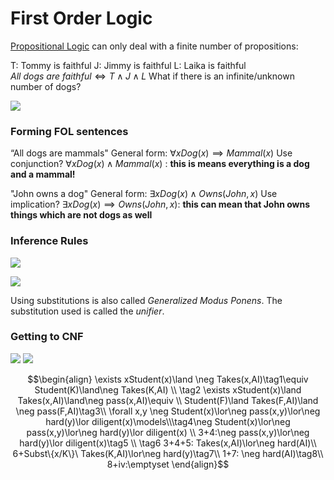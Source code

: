 # First Order Logic
[Propositional Logic](Notes/Propositional%20Logic.md) can only deal with a finite number of propositions:

T: Tommy is faithful
J: Jimmy is faithful
L: Laika is faithful
$All\ dogs\ are\ faithful\iff T\land J\land L$ 
What if there is an infinite/unknown number of dogs?

![](https://i.imgur.com/cv3VDgZ.png)

### Forming FOL sentences
“All dogs are mammals"
General form:  $\forall xDog(x)\implies Mammal(x)$
Use conjunction? $\forall x Dog(x) \land Mammal(x)$ : **this is means everything is a dog and a mammal!**

"John owns a dog"
General form: $\exists x Dog(x)\land Owns(John,x)$
Use implication? $\exists xDog(x)\implies Owns(John,x)$: **this can mean that John owns things which are not dogs as well**

### Inference Rules
![](https://i.imgur.com/u2fblRM.png)

![](https://i.imgur.com/SEjFjs7.png)

Using substitutions is also called _Generalized Modus Ponens_.
The substitution used is called the _unifier_.

### Getting to CNF
![](https://i.imgur.com/oQcOri5.png)
![](https://i.imgur.com/Ao7wmqA.png)



$$\begin{align}
  \exists xStudent(x)\land \neg Takes(x,AI)\tag1\equiv Student(K)\land\neg Takes(K,AI) \\
  \tag2 \exists xStudent(x)\land Takes(x,AI)\land\neg pass(x,AI)\equiv \\
  Student(F)\land Takes(F,AI)\land \neg pass(F,AI)\tag3\\
   \forall x,y \neg Student(x)\lor\neg pass(x,y)\lor\neg hard(y)\lor diligent(x)\models\\\tag4\neg Student(x)\lor\neg pass(x,y)\lor\neg hard(y)\lor diligent(x) \\
   3+4:\neg pass(x,y)\lor\neg hard(y)\lor diligent(x)\tag5 \\
   \tag6 3+4+5: Takes(x,AI)\lor\neg hard(AI)\\
   6+Subst\{x/K\}\ Takes(K,AI)\lor\neg hard(y)\tag7\\
   1+7: \neg hard(AI)\tag8\\
   8+iv:\emptyset
  \end{align}$$

